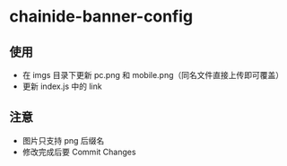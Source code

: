 # chainide-banner-config

## 使用
* 在 imgs 目录下更新 pc.png 和 mobile.png（同名文件直接上传即可覆盖）
* 更新 index.js 中的 link

## 注意
* 图片只支持 png 后缀名
* 修改完成后要 Commit Changes